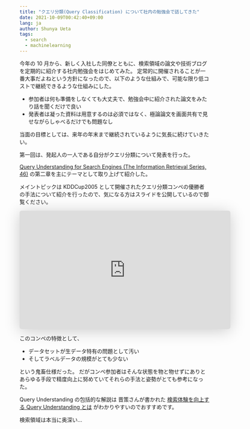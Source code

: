 ```yaml
---
title: "クエリ分類(Query Classification) について社内の勉強会で話してきた"
date: 2021-10-09T00:42:40+09:00
lang: ja
author: Shunya Ueta
tags:
  - search
  - machinelearning
---
```


今年の 10 月から、新しく入社した同僚とともに、検索領域の論文や技術ブログを定期的に紹介する社内勉強会をはじめてみた。
定常的に開催されることが一番大事だよねという方針になったので、以下のような仕組みで、可能な限り低コストで継続できるような仕組みにした。

- 参加者は何も準備をしなくても大丈夫で、勉強会中に紹介された論文をみたり話を聞くだけで良い
- 発表者は凝った資料は用意するのは必須ではなく、極論論文を画面共有で見せながらしゃべるだけでも問題なし

当面の目標としては、来年の年末まで継続されているように気長に続けていきたい。

第一回は、発起人の一人である自分がクエリ分類について発表を行った。

[Query Understanding for Search Engines (The Information Retrieval Series, 46)](https://amzn.to/3iKG1Vp) の第二章を主にテーマとして取り上げて紹介した。

メイントピックは KDDCup2005 として開催されたクエリ分類コンペの優勝者の手法について紹介を行ったので、気になる方はスライドを公開しているので御覧ください。

<iframe class="speakerdeck-iframe" frameborder="0" src="https://speakerdeck.com/player/a306435c7ec843adb7591ceddeb9c7a1" title="Query Understanding for Search Engines. Chap2 Query Classification" allowfullscreen="true" mozallowfullscreen="true" webkitallowfullscreen="true" style="border: 0px; background: padding-box padding-box rgba(0, 0, 0, 0.1); margin: 0px; padding: 0px; border-radius: 6px; box-shadow: rgba(0, 0, 0, 0.2) 0px 5px 40px; width: 560px; height: 314px;" data-ratio="1.78343949044586"></iframe>

このコンペの特徴として、

- データセットが生データ特有の問題として汚い
- そしてラベルデータの規模がとても少ない

という鬼畜仕様だった。
だがコンペ参加者はそんな状態を物と物せずにありとあらゆる手段で精度向上に努めていてそれらの手法と姿勢がとても参考になった。

Query Understanding の包括的な解説は
晋策さんが書かれた [検索体験を向上する Query Understanding とは](https://blog.recruit.co.jp/rtc/2019/12/25/query-understanding-overview/) がわかりやすいのでおすすめです。

検索領域は本当に奥深い...
